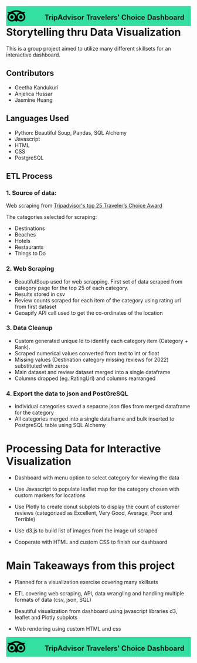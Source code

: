 <img align=left src="https://github.com/geethakan/Proj3-Interactive-Dashboard/blob/main/static/images/logoandtext.png">
  
# Storytelling thru Data Visualization
  
This is a group project aimed to utilize many different skillsets for an interactive dashboard. 


## Contributors
  
- Geetha Kandukuri
- Anjelica Hussar
- Jasmine Huang
  
## Languages Used
* Python: Beautiful Soup, Pandas, SQL Alchemy
* Javascript
* HTML
* CSS
* PostgreSQL


## ETL Process

### 1. Source of data:

Web scraping from [Tripadvisor's top 25 Traveler’s Choice Award ]( https://www.tripadvisor.com/TravelersChoice)

The categories selected for scraping:
* Destinations
* Beaches
* Hotels
* Restaurants
* Things to Do

### 2. Web Scraping

* BeautifulSoup used for web scrapping. First set of data scraped from category page for the top 25 of each category.
* Results stored in csv
* Review counts scraped for each item of the category using rating url from first dataset
* Geoapify API call used to get the co-ordinates of the location

### 3. Data Cleanup

* Custom generated unique Id to identify each category item (Category + Rank).
* Scraped numerical values converted from text to int or float
* Missing values (Destination category missing reviews for 2022) substituted with zeros
* Main dataset and review dataset merged into a single dataframe
* Columns dropped (eg. RatingUrl) and columns rearranged

### 4. Export the data to json and PostGreSQL

* Individual categories saved a separate json files from merged dataframe for the category
* All categories merged into a single dataframe and bulk inserted to PostgreSQL table using SQL Alchemy

# Processing Data for Interactive Visualization

* Dashboard with menu option to select category for viewing the data

* Use Javascript to populate leaflet map for the category chosen with custom markers for locations

* Use Plotly to create donut subplots to display the count of customer reviews (categorized as Excellent, Very Good, Average, Poor and Terrible)

* Use d3.js to build list of images from the image url scraped

* Cooperate with HTML and custom CSS to finish our dashbaord


# Main Takeaways from this project

* Planned for a visualization exercise covering many skillsets

* ETL covering web scraping, API, data wrangling and handling multiple formats of data (csv, json, SQL)

* Beautiful visualization from dashboard using javascript libraries d3, leaflet and Plotly subplots

* Web rendering using custom HTML and css

<img align=left src="https://github.com/geethakan/Proj3-Interactive-Dashboard/blob/main/static/images/logoandtext.png">
